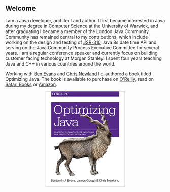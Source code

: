 ## Welcome 

I am a Java developer, architect and author. 
I first became interested in Java during my degree in Computer Science at the University of Warwick, 
and after graduating I became a member of the London Java Community. 
Community has remained central to my contributions, which include working on the design and testing of [JSR-310](https://jcp.org/en/jsr/detail?id=310) 
Java 8s date time API and   serving on the Java Community Process Executive Committee for several years. 
I am a regular conference speaker and currently focus on building customer facing technology at Morgan Stanley. 
I spent four years teaching Java and C++ in various countries around the world.

Working with [Ben Evans](https://twitter.com/kittylyst) and [Chris Newland](https://www.chrisnewland.com) I c-authored a book titled Optimizing Java. 
The book is available to purchase on [O'Reilly](http://shop.oreilly.com/product/0636920042983.do), 
read on [Safari Books](https://www.safaribooksonline.com/library/view/optimizing-java/9781492039259/) 
or [Amazon](https://www.amazon.com/Optimizing-Java-Techniques-Application-Performance/dp/1492025798/ref=sr_1_1?ie=UTF8&qid=1526027489&sr=8-1&keywords=optimizing+java).

<p align="center">
<img src="assets/images/optimizing-cover.jpg" width="250" height="300">
</p>
